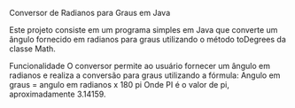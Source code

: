 Conversor de Radianos para Graus em Java

Este projeto consiste em um programa simples em Java que converte um ângulo fornecido em 
radianos para graus utilizando o método toDegrees da classe Math.

Funcionalidade
O conversor permite ao usuário fornecer um ângulo em radianos e realiza a conversão para graus utilizando a fórmula:
Angulo em graus = angulo em radianos x 180 pi
Onde PI é o valor de pi, aproximadamente 3.14159.
